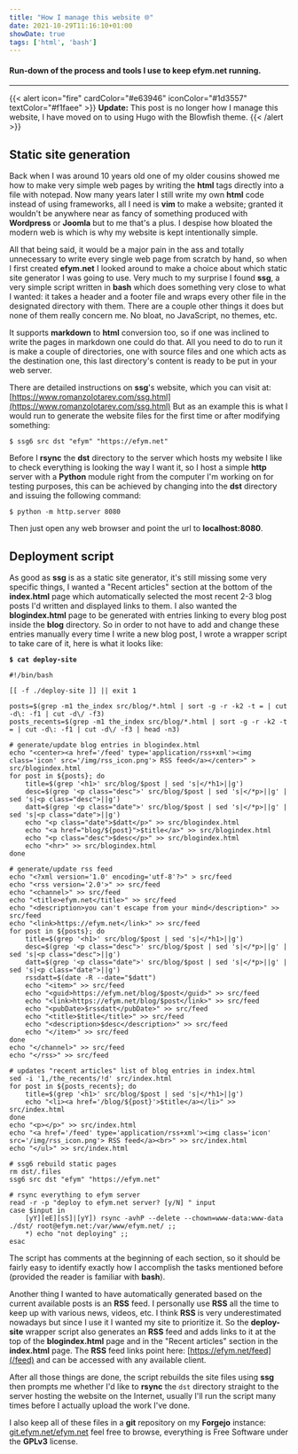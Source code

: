 ```yaml
---
title: "How I manage this website 🌐"
date: 2021-10-29T11:16:10+01:00
showDate: true
tags: ['html', 'bash']
---
```

#### Run-down of the process and tools I use to keep efym.net running.
* * *

{{< alert icon="fire" cardColor="#e63946" iconColor="#1d3557" textColor="#f1faee" >}}
**Update:** This post is no longer how I manage this website, I have moved on to using Hugo with the Blowfish theme.
{{< /alert >}}

## Static site generation

Back when I was around 10 years old one of my older cousins showed me how to make very simple web pages by writing the **html** tags directly into a file with notepad. Now many years later I still write my own **html** code instead of using frameworks, all I need is **vim** to make a website; granted it wouldn't be anywhere near as fancy of something produced with **Wordpress** or **Joomla** but to me that's a plus. I despise how bloated the modern web is which is why my website is kept intentionally simple.

All that being said, it would be a major pain in the ass and totally unnecessary to write every single web page from scratch by hand, so when I first created **efym.net** I looked around to make a choice about which static site generator I was going to use. Very much to my surprise I found **ssg**, a very simple script written in **bash** which does something very close to what I wanted: it takes a header and a footer file and wraps every other file in the designated directory with them. There are a couple other things it does but none of them really concern me. No bloat, no JavaScript, no themes, etc.

It supports **markdown** to **html** conversion too, so if one was inclined to write the pages in markdown one could do that. All you need to do to run it is make a couple of directories, one with source files and one which acts as the destination one, this last directory's content is ready to be put in your web server.

There are detailed instructions on **ssg**'s website, which you can visit at:
[https://www.romanzolotarev.com/ssg.html](https://www.romanzolotarev.com/ssg.html)
But as an example this is what I would run to generate the website files for the first time or after modifying something:

```
$ ssg6 src dst "efym" "https://efym.net"
```

Before I **rsync** the **dst** directory to the server which hosts my website I like to check everything is looking the way I want it, so I host a simple **http** server with a **Python** module right from the computer I'm working on for testing purposes, this can be achieved by changing into the **dst** directory and issuing the following command:

```
$ python -m http.server 8080
```

Then just open any web browser and point the url to **localhost:8080**.

## Deployment script

As good as **ssg** is as a static site generator, it's still missing some very specific things, I wanted a "Recent articles" section at the bottom of the **index.html** page which automatically selected the most recent 2-3 blog posts I'd written and displayed links to them. I also wanted the **blogindex.html** page to be generated with entries linking to every blog post inside the **blog** directory. So in order to not have to add and change these entries manually every time I write a new blog post, I wrote a wrapper script to take care of it, here is what it looks like:

**`$ cat deploy-site`**
```
#!/bin/bash

[[ -f ./deploy-site ]] || exit 1

posts=$(grep -m1 the_index src/blog/*.html | sort -g -r -k2 -t = | cut -d\: -f1 | cut -d\/ -f3)
posts_recents=$(grep -m1 the_index src/blog/*.html | sort -g -r -k2 -t = | cut -d\: -f1 | cut -d\/ -f3 | head -n3)

# generate/update blog entries in blogindex.html
echo "<center><a href='/feed' type='application/rss+xml'><img class='icon' src='/img/rss_icon.png'> RSS feed</a></center>" > src/blogindex.html
for post in ${posts}; do
	title=$(grep '<h1>' src/blog/$post | sed 's|</*h1>||g')
	desc=$(grep '<p class="desc">' src/blog/$post | sed 's|</*p>||g' | sed 's|<p class="desc">||g')
	datt=$(grep '<p class="date">' src/blog/$post | sed 's|</*p>||g' | sed 's|<p class="date">||g')
	echo "<p class="date">$datt</p>" >> src/blogindex.html
	echo "<a href="blog/${post}">$title</a>" >> src/blogindex.html
	echo "<p class="desc">$desc</p>" >> src/blogindex.html
	echo "<hr>" >> src/blogindex.html
done

# generate/update rss feed
echo "<?xml version='1.0' encoding='utf-8'?>" > src/feed
echo "<rss version='2.0'>" >> src/feed
echo "<channel>" >> src/feed
echo "<title>efym.net</title>" >> src/feed
echo "<description>you can't escape from your mind</description>" >> src/feed
echo "<link>https://efym.net</link>" >> src/feed
for post in ${posts}; do
	title=$(grep '<h1>' src/blog/$post | sed 's|</*h1>||g')
	desc=$(grep '<p class="desc">' src/blog/$post | sed 's|</*p>||g' | sed 's|<p class="desc">||g')
	datt=$(grep '<p class="date">' src/blog/$post | sed 's|</*p>||g' | sed 's|<p class="date">||g')
	rssdatt=$(date -R --date="$datt")
	echo "<item>" >> src/feed
	echo "<guid>https://efym.net/blog/$post</guid>" >> src/feed
	echo "<link>https://efym.net/blog/$post</link>" >> src/feed
	echo "<pubDate>$rssdatt</pubDate>" >> src/feed
	echo "<title>$title</title>" >> src/feed
	echo "<description>$desc</description>" >> src/feed
	echo "</item>" >> src/feed
done
echo "</channel>" >> src/feed
echo "</rss>" >> src/feed

# updates "recent articles" list of blog entries in index.html
sed -i '1,/the_recents/!d' src/index.html
for post in ${posts_recents}; do
	title=$(grep '<h1>' src/blog/$post | sed 's|</*h1>||g')
	echo "<li><a href='/blog/${post}'>$title</a></li>" >> src/index.html
done
echo "<p></p>" >> src/index.html
echo "<a href='/feed' type='application/rss+xml'><img class='icon' src='/img/rss_icon.png'> RSS feed</a><br>" >> src/index.html
echo "</ul>" >> src/index.html

# ssg6 rebuild static pages
rm dst/.files
ssg6 src dst "efym" "https://efym.net"

# rsync everything to efym server
read -r -p "deploy to efym.net server? [y/N] " input
case $input in
	[yY][eE][sS]|[yY]) rsync -avhP --delete --chown=www-data:www-data ./dst/ root@efym.net:/var/www/efym.net/ ;;
	*) echo "not deploying" ;;
esac
```

The script has comments at the beginning of each section, so it should be fairly easy to identify exactly how I accomplish the tasks mentioned before (provided the reader is familiar with **bash**).

Another thing I wanted to have automatically generated based on the current available posts is an **RSS** feed. I personally use **RSS** all the time to keep up with various news, videos, etc. I think **RSS** is very underestimated nowadays but since I use it I wanted my site to prioritize it. So the **deploy-site** wrapper script also generates an **RSS** feed and adds links to it at the top of the **blogindex.html** page and in the "Recent articles" section in the **index.html** page.
The **RSS** feed links point here: [https://efym.net/feed](/feed) and can be accessed with any available client.

After all those things are done, the script rebuilds the site files using **ssg** then prompts me whether I'd like to **rsync** the `dst` directory straight to the server hosting the website on the Internet, usually I'll run the script many times before I actually upload the work I've done.

I also keep all of these files in a **git** repository on my **Forgejo** instance: [git.efym.net/efym.net](https://git.efym.net/tw1zr/efym.net-ssg) feel free to browse, everything is Free Software under the **GPLv3** license.
